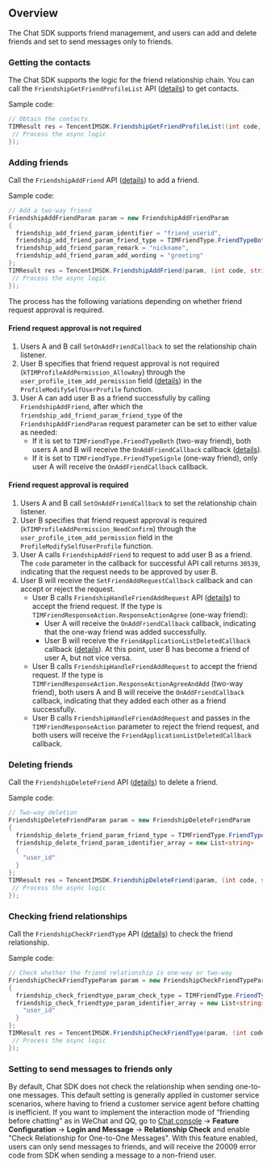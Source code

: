 ## Overview
The Chat SDK supports friend management, and users can add and delete friends and set to send messages only to friends.

### Getting the contacts
The Chat SDK supports the logic for the friend relationship chain. You can call the `FriendshipGetFriendProfileList` API ([details](https://comm.qq.com/im/doc/unity/zh/api/FriendshipApi/FriendshipGetFriendProfileList.html)) to get contacts.

Sample code:


```c#
// Obtain the contacts
TIMResult res = TencentIMSDK.FriendshipGetFriendProfileList((int code, string desc, List<FriendProfile> profile_list, string user_data)=>{
 // Process the async logic
});
```



### Adding friends
Call the `FriendshipAddFriend` API ([details](https://comm.qq.com/im/doc/unity/zh/api/FriendshipApi/FriendshipAddFriend.html)) to add a friend.

Sample code:


```c#
// Add a two-way friend
FriendshipAddFriendParam param = new FriendshipAddFriendParam
{
  friendship_add_friend_param_identifier = "friend_userid",
  friendship_add_friend_param_friend_type = TIMFriendType.FriendTypeBoth,
  friendship_add_friend_param_remark = "nickname",
  friendship_add_friend_param_add_wording = "greeting"
};
TIMResult res = TencentIMSDK.FriendshipAddFriend(param, (int code, string desc, FriendResult result, string user_data)=>{
 // Process the async logic
});
```


The process has the following variations depending on whether friend request approval is required.

#### Friend request approval is not required
1. Users A and B call `SetOnAddFriendCallback` to set the relationship chain listener.
2. User B specifies that friend request approval is not required (`kTIMProfileAddPermission_AllowAny`) through the `user_profile_item_add_permission` field ([details](https://comm.qq.com/im/doc/unity/zh/api/UserApi/ProfileModifySelfUserProfile.html)) in the `ProfileModifySelfUserProfile` function.
3. User A can add user B as a friend successfully by calling `FriendshipAddFriend`, after which the `friendship_add_friend_param_friend_type` of the `FriendshipAddFriendParam` request parameter can be set to either value as needed:
   * If it is set to `TIMFriendType.FriendTypeBoth` (two-way friend), both users A and B will receive the `OnAddFriendCallback` callback ([details](https://comm.qq.com/im/doc/unity/zh/callback/OnAddFriendCallback.html)).
   * If it is set to `TIMFriendType.FriendTypeSignle` (one-way friend), only user A will receive the `OnAddFriendCallback` callback.


#### Friend request approval is required
1. Users A and B call `SetOnAddFriendCallback` to set the relationship chain listener.
2. User B specifies that friend request approval is required (`kTIMProfileAddPermission_NeedConfirm`) through the `user_profile_item_add_permission` field in the `ProfileModifySelfUserProfile` function.
3. User A calls `FriendshipAddFriend` to request to add user B as a friend. The `code` parameter in the callback for successful API call returns `30539`, indicating that the request needs to be approved by user B.
4. User B will receive the `SetFriendAddRequestCallback` callback and can accept or reject the request.
    - User B calls `FriendshipHandleFriendAddRequest` API ([details](https://comm.qq.com/im/doc/unity/zh/api/FriendshipApi/FriendshipHandleFriendAddRequest.html)) to accept the friend request. If the type is `TIMFriendResponseAction.ResponseActionAgree` (one-way friend):
      - User A will receive the `OnAddFriendCallback` callback, indicating that the one-way friend was added successfully.
      - User B will receive the `FriendApplicationListDeletedCallback` callback ([details](https://comm.qq.com/im/doc/unity/zh/callback/FriendApplicationListDeletedCallback.html)). At this point, user B has become a friend of user A, but not vice versa.
    - User B calls `FriendshipHandleFriendAddRequest` to accept the friend request. If the type is `TIMFriendResponseAction.ResponseActionAgreeAndAdd` (two-way friend), both users A and B will receive the `OnAddFriendCallback` callback, indicating that they added each other as a friend successfully.
    - User B calls `FriendshipHandleFriendAddRequest` and passes in the `TIMFriendResponseAction` parameter to reject the friend request, and both users will receive the `FriendApplicationListDeletedCallback` callback.


### Deleting friends
Call the `FriendshipDeleteFriend` API ([details](https://comm.qq.com/im/doc/unity/zh/api/FriendshipApi/FriendshipDeleteFriend.html)) to delete a friend.

Sample code:


```c#
// Two-way deletion
FriendshipDeleteFriendParam param = new FriendshipDeleteFriendParam
{
  friendship_delete_friend_param_friend_type = TIMFriendType.FriendTypeBoth,
  friendship_delete_friend_param_identifier_array = new List<string>
  {
    "user_id"
  }
};
TIMResult res = TencentIMSDK.FriendshipDeleteFriend(param, (int code, string desc, FriendResult result, string user_data)=>{
 // Process the async logic
});
```



### Checking friend relationships
Call the `FriendshipCheckFriendType` API ([details](https://comm.qq.com/im/doc/unity/zh/api/FriendshipApi/FriendshipCheckFriendType.html)) to check the friend relationship.

Sample code:


```c#
// Check whether the friend relationship is one-way or two-way
FriendshipCheckFriendTypeParam param = new FriendshipCheckFriendTypeParam
{
  friendship_check_friendtype_param_check_type = TIMFriendType.FriendTypeBoth,
  friendship_check_friendtype_param_identifier_array = new List<string>{
    "user_id"
  }
};
TIMResult res = TencentIMSDK.FriendshipCheckFriendType(param, (int code, string desc, List<FriendshipCheckFriendTypeResult> result_list, string user_data)=>{
 // Process the async logic
});
```


### Setting to send messages to friends only
By default, Chat SDK does not check the relationship when sending one-to-one messages. This default setting is generally applied in customer service scenarios, where having to friend a customer service agent before chatting is inefficient.
If you want to implement the interaction mode of “friending before chatting” as in WeChat and QQ, go to [Chat console](https://console.cloud.tencent.com/im) -> **Feature Configuration** -> **Login and Message** -> **Relationship Check** and enable "Check Relationship for One-to-One Messages". With this feature enabled, users can only send messages to friends, and will receive the 20009 error code from SDK when sending a message to a non-friend user.
